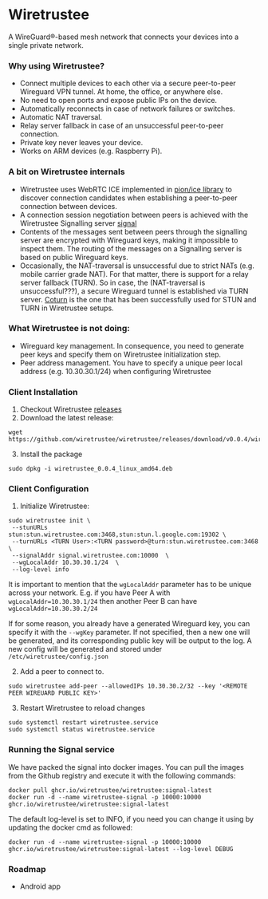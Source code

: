 # Wiretrustee

A WireGuard®-based mesh network that connects your devices into a single private network.

### Why using Wiretrustee?

* Connect multiple devices to each other via a secure peer-to-peer Wireguard VPN tunnel. At home, the office, or anywhere else.
* No need to open ports and expose public IPs on the device.
* Automatically reconnects in case of network failures or switches.
* Automatic NAT traversal.
* Relay server fallback in case of an unsuccessful peer-to-peer connection.
* Private key never leaves your device.
* Works on ARM devices (e.g. Raspberry Pi).

### A bit on Wiretrustee internals
* Wiretrustee uses WebRTC ICE implemented in [pion/ice library](https://github.com/pion/ice) to discover connection candidates when establishing a peer-to-peer connection between devices.
* A connection session negotiation between peers is achieved with the Wiretrustee Signalling server [signal](signal/)
* Contents of the messages sent between peers through the signalling server are encrypted with Wireguard keys, making it impossible to inspect them.
  The routing of the messages on a Signalling server is based on public Wireguard keys. 
* Occasionally, the NAT-traversal is unsuccessful due to strict NATs (e.g. mobile carrier grade NAT).
  For that matter, there is support for a relay server fallback (TURN). So in case, the (NAT-traversal is unsuccessful???), a secure Wireguard tunnel is established via TURN server.
  [Coturn](https://github.com/coturn/coturn) is the one that has been successfully used for STUN and TURN in Wiretrustee setups.

### What Wiretrustee is not doing:
* Wireguard key management. In consequence, you need to generate peer keys and specify them on Wiretrustee initialization step.
* Peer address management. You have to specify a unique peer local address (e.g. 10.30.30.1/24) when configuring Wiretrustee

### Client Installation
1. Checkout Wiretrustee [releases](https://github.com/wiretrustee/wiretrustee/releases)   
2. Download the latest release:
```shell
wget https://github.com/wiretrustee/wiretrustee/releases/download/v0.0.4/wiretrustee_0.0.4_linux_amd64.rpm
```
3. Install the package
```shell
sudo dpkg -i wiretrustee_0.0.4_linux_amd64.deb
```
### Client Configuration
1. Initialize Wiretrustee:
```shell
sudo wiretrustee init \
 --stunURLs stun:stun.wiretrustee.com:3468,stun:stun.l.google.com:19302 \
 --turnURLs <TURN User>:<TURN password>@turn:stun.wiretrustee.com:3468  \
 --signalAddr signal.wiretrustee.com:10000  \
 --wgLocalAddr 10.30.30.1/24  \
 --log-level info
```
It is important to mention that the ```wgLocalAddr``` parameter has to be unique across your network.
E.g. if you have Peer A with ```wgLocalAddr=10.30.30.1/24``` then another Peer B can have ```wgLocalAddr=10.30.30.2/24```

If for some reason, you already have a generated Wireguard key, you can specify it with the ```--wgKey``` parameter. 
If not specified, then a new one will be generated, and its corresponding public key will be output to the log.
A new config will be generated and stored under ```/etc/wiretrustee/config.json```

2. Add a peer to connect to. 
```shell
sudo wiretrustee add-peer --allowedIPs 10.30.30.2/32 --key '<REMOTE PEER WIREUARD PUBLIC KEY>'
```

3. Restart Wiretrustee to reload changes
```shell
sudo systemctl restart wiretrustee.service
sudo systemctl status wiretrustee.service 
```
### Running the Signal service
We have packed the signal into docker images. You can pull the images from the Github registry and execute it with the following commands:
````shell
docker pull ghcr.io/wiretrustee/wiretrustee:signal-latest
docker run -d --name wiretrustee-signal -p 10000:10000 ghcr.io/wiretrustee/wiretrustee:signal-latest
````
The default log-level is set to INFO, if you need you can change it using by updating the docker cmd as followed:
````shell
docker run -d --name wiretrustee-signal -p 10000:10000 ghcr.io/wiretrustee/wiretrustee:signal-latest --log-level DEBUG
````
### Roadmap
* Android app
 